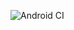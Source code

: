 ![Android CI](https://github.com/lighthauz/trubank-android-kotlin/workflows/Trubank%20CI/badge.svg?branch=master)